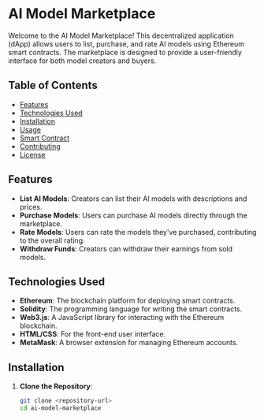 # AI Model Marketplace

Welcome to the AI Model Marketplace! This decentralized application (dApp) allows users to list, purchase, and rate AI models using Ethereum smart contracts. The marketplace is designed to provide a user-friendly interface for both model creators and buyers.

## Table of Contents

- [Features](#features)
- [Technologies Used](#technologies-used)
- [Installation](#installation)
- [Usage](#usage)
- [Smart Contract](#smart-contract)
- [Contributing](#contributing)
- [License](#license)

## Features

- **List AI Models**: Creators can list their AI models with descriptions and prices.
- **Purchase Models**: Users can purchase AI models directly through the marketplace.
- **Rate Models**: Users can rate the models they've purchased, contributing to the overall rating.
- **Withdraw Funds**: Creators can withdraw their earnings from sold models.

## Technologies Used

- **Ethereum**: The blockchain platform for deploying smart contracts.
- **Solidity**: The programming language for writing the smart contracts.
- **Web3.js**: A JavaScript library for interacting with the Ethereum blockchain.
- **HTML/CSS**: For the front-end user interface.
- **MetaMask**: A browser extension for managing Ethereum accounts.

## Installation

1. **Clone the Repository**:
   ```bash
   git clone <repository-url>
   cd ai-model-marketplace
